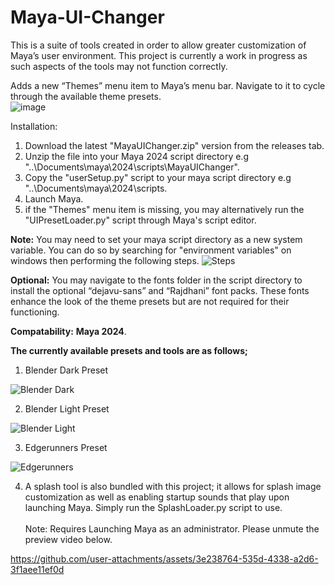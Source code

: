 # Maya-UI-Changer

This is a suite of tools created in order to allow greater customization of Maya’s user environment. This project is currently a work in progress as such aspects of the tools may not function correctly.

Adds a new “Themes” menu item to Maya’s menu bar. Navigate to it to cycle through the available theme presets. <br>
![image](https://github.com/Aldanoah/Maya-UI-Changer/assets/84312447/e5a685f6-6293-4759-b25f-1fd127aae5f7)

Installation:
<br>
1) Download the latest "MayaUIChanger.zip"  version from the releases tab.
2) Unzip the file into your Maya 2024 script directory e.g "..\Documents\maya\2024\scripts\MayaUIChanger".
3) Copy the "userSetup.py" script to your maya script directory e.g "..\Documents\maya\2024\scripts.
5) Launch Maya.
6) if the "Themes" menu item is missing, you may alternatively run the "UIPresetLoader.py" script through Maya's script editor.

**Note:** 
You may need to set your maya script directory as a new system variable. You can do so by searching for "environment variables" on windows then performing the following steps.
![Steps](https://github.com/user-attachments/assets/c895be72-7c8e-4c20-97bd-ce2594bda4bf)

**Optional:** You may navigate to the fonts folder in the script directory to install the optional “dejavu-sans” and “Rajdhani” font packs. These fonts enhance the look of the theme presets but are not required for their functioning.

**Compatability:** **Maya 2024**.

**The currently available presets and tools are as follows;**

1) Blender Dark Preset

![Blender Dark](https://github.com/Aldanoah/Maya-UI-Changer/assets/84312447/9963682d-ed75-477b-a7ad-bb5f2a7daeab)

2) Blender Light Preset
   
![Blender Light](https://github.com/Aldanoah/Maya-UI-Changer/assets/84312447/7f2cd810-3259-4cfd-98e5-0e561c65cb0f)

3) Edgerunners Preset

![Edgerunners](https://github.com/Aldanoah/Maya-UI-Changer/assets/84312447/3dda7720-369b-470b-9921-0776e55e6add)

4) A splash tool is also bundled with this project; it allows for splash image customization as well as enabling startup sounds that play upon launching Maya. Simply run the SplashLoader.py script to use. <br><br> Note: Requires Launching Maya as an administrator. Please unmute the preview video below.

https://github.com/user-attachments/assets/3e238764-535d-4338-a2d6-3f1aee11ef0d





